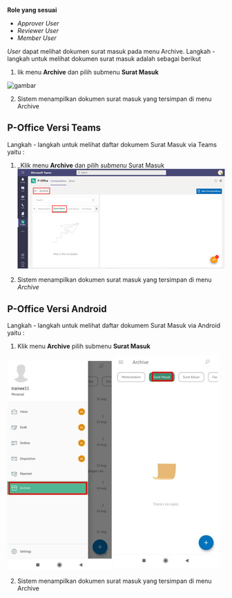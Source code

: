 **Role yang sesuai**

- *Approver User*
- *Reviewer User*
- *Member User*

*User* dapat melihat dokumen surat masuk pada menu Archive. Langkah - langkah untuk melihat dokumen surat masuk adalah sebagai berikut

1. lik menu **Archive** dan pilih submenu **Surat Masuk**

![gambar](SC_Archive/AR01.png)

2. Sistem menampilkan dokumen surat masuk yang tersimpan di menu Archive



## **P-Office Versi Teams**

Langkah - langkah untuk melihat daftar dokumem Surat Masuk via Teams yaitu :


1. _Klik menu **Archive** dan pilih _submenu_ Surat Masuk
![gambar](Archive/AR_Teams/AR01.png)

2.  Sistem menampilkan dokumen surat masuk yang tersimpan di menu _Archive_




## **P-Office Versi Android**

Langkah - langkah untuk melihat daftar dokumem Surat Masuk via Android yaitu :


1. Klik menu **Archive** pilih submenu **Surat Masuk**
   
![gambar](Archive/AR_Android/SM\A01.jpg) ![gambar](Archive/AR_Android/SM\A02.jpg)

2. Sistem menampilkan dokumen surat masuk yang tersimpan di menu Archive